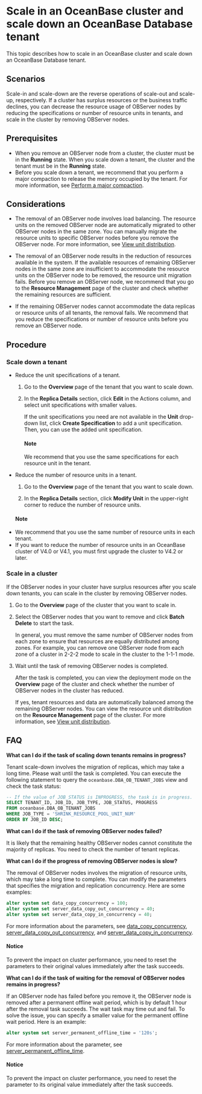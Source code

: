 # Scale in an OceanBase cluster and scale down an OceanBase Database tenant

This topic describes how to scale in an OceanBase cluster and scale down an OceanBase Database tenant.

## Scenarios

Scale-in and scale-down are the reverse operations of scale-out and scale-up, respectively. If a cluster has surplus resources or the business traffic declines, you can decrease the resource usage of OBServer nodes by reducing the specifications or number of resource units in tenants, and scale in the cluster by removing OBServer nodes.

## Prerequisites

* When you remove an OBServer node from a cluster, the cluster must be in the **Running** state. When you scale down a tenant, the cluster and the tenant must be in the **Running** state.
* Before you scale down a tenant, we recommend that you perform a major compaction to release the memory occupied by the tenant. For more information, see [Perform a major compaction](../700.tenant-functions/1400.manage-tenant-merge/300.perform-a-major-compaction.md).

## Considerations

* The removal of an OBServer node involves load balancing. The resource units on the removed OBServer node are automatically migrated to other OBServer nodes in the same zone. You can manually migrate the resource units to specific OBServer nodes before you remove the OBServer node. For more information, see [View unit distribution](../600.cluster-functions/1000.manage-cluster-resource/100.view-the-unit-distribution.md).

* The removal of an OBServer node results in the reduction of resources available in the system. If the available resources of remaining OBServer nodes in the same zone are insufficient to accommodate the resource units on the OBServer node to be removed, the resource unit migration fails. Before you remove an OBServer node, we recommend that you go to the **Resource Management** page of the cluster and check whether the remaining resources are sufficient.

* If the remaining OBServer nodes cannot accommodate the data replicas or resource units of all tenants, the removal fails. We recommend that you reduce the specifications or number of resource units before you remove an OBServer node.

## Procedure

### Scale down a tenant

* Reduce the unit specifications of a tenant.

   1. Go to the **Overview** page of the tenant that you want to scale down.

   2. In the **Replica Details** section, click **Edit** in the Actions column, and select unit specifications with smaller values.

      If the unit specifications you need are not available in the **Unit** drop-down list, click **Create Specification** to add a unit specification. Then, you can use the added unit specification.

      <main id="notice" type='explain'>
      <h4>Note</h4>
      <p>We recommend that you use the same specifications for each resource unit in the tenant. </p>
      </main>

* Reduce the number of resource units in a tenant.

   1. Go to the **Overview** page of the tenant that you want to scale down.

   2. In the **Replica Details** section, click **Modify Unit** in the upper-right corner to reduce the number of resource units.

   <main id="notice" type='explain'>
   <h4>Note</h4>
   <p><li>We recommend that you use the same number of resource units in each tenant. </li>
   <li>If you want to reduce the number of resource units in an OceanBase cluster of V4.0 or V4.1, you must first upgrade the cluster to V4.2 or later. </li></p>
   </main>

### Scale in a cluster

If the OBServer nodes in your cluster have surplus resources after you scale down tenants, you can scale in the cluster by removing OBServer nodes.

1. Go to the **Overview** page of the cluster that you want to scale in.

2. Select the OBServer nodes that you want to remove and click **Batch Delete** to start the task.

   In general, you must remove the same number of OBServer nodes from each zone to ensure that resources are equally distributed among zones. For example, you can remove one OBServer node from each zone of a cluster in 2-2-2 mode to scale in the cluster to the 1-1-1 mode.

3. Wait until the task of removing OBServer nodes is completed.

   After the task is completed, you can view the deployment mode on the **Overview** page of the cluster and check whether the number of OBServer nodes in the cluster has reduced.

   If yes, tenant resources and data are automatically balanced among the remaining OBServer nodes. You can view the resource unit distribution on the **Resource Management** page of the cluster. For more information, see [View unit distribution](../600.cluster-functions/1000.manage-cluster-resource/100.view-the-unit-distribution.md).

## FAQ

**What can I do if the task of scaling down tenants remains in progress?**

Tenant scale-down involves the migration of replicas, which may take a long time. Please wait until the task is completed. You can execute the following statement to query the `oceanbase.DBA_OB_TENANT_JOBS` view and check the task status:

```SQL
-- If the value of JOB_STATUS is INPROGRESS, the task is in progress.
SELECT TENANT_ID, JOB_ID, JOB_TYPE, JOB_STATUS, PROGRESS
FROM oceanbase.DBA_OB_TENANT_JOBS
WHERE JOB_TYPE = 'SHRINK_RESOURCE_POOL_UNIT_NUM'
ORDER BY JOB_ID DESC;
```

**What can I do if the task of removing OBServer nodes failed?**

It is likely that the remaining healthy OBServer nodes cannot constitute the majority of replicas. You need to check the number of tenant replicas.

**What can I do if the progress of removing OBServer nodes is slow?**

The removal of OBServer nodes involves the migration of resource units, which may take a long time to complete. You can modify the parameters that specifies the migration and replication concurrency. Here are some examples:

```SQL
alter system set data_copy_concurrency = 100;
alter system set server_data_copy_out_concurrency = 40;
alter system set server_data_copy_in_concurrency = 40;
```

For more information about the parameters, see [data_copy_concurrency](https://www.oceanbase.com/docs/common-oceanbase-database-cn-1000000000220444), [server_data_copy_out_concurrency](https://www.oceanbase.com/docs/common-oceanbase-database-cn-1000000000220532), and [server_data_copy_in_concurrency](https://www.oceanbase.com/docs/common-oceanbase-database-cn-1000000000220570).

<main id="notice" type='notice'>
<h4>Notice</h4>
<p>To prevent the impact on cluster performance, you need to reset the parameters to their original values immediately after the task succeeds. </p>
</main>

**What can I do if the task of waiting for the removal of OBServer nodes remains in progress?**

If an OBServer node has failed before you remove it, the OBServer node is removed after a permanent offline wait period, which is by default 1 hour after the removal task succeeds. The wait task may time out and fail. To solve the issue, you can specify a smaller value for the permanent offline wait period. Here is an example:

```SQL
alter system set server_permanent_offline_time = '120s';
```

For more information about the parameter, see [server_permanent_offline_time](https://www.oceanbase.com/docs/common-oceanbase-database-cn-1000000000220626).

<main id="notice" type='notice'>
<h4>Notice</h4>
<p>To prevent the impact on cluster performance, you need to reset the parameter to its original value immediately after the task succeeds. </p>
</main>
